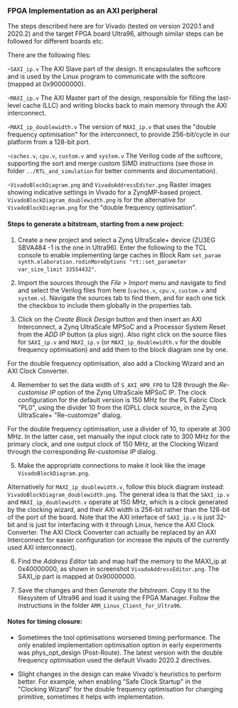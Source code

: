 ### FPGA Implementation as an AXI peripheral

The steps described here are for Vivado (tested on version 2020.1 and 2020.2) and the target FPGA board Ultra96, although similar steps can be followed for different boards etc.

There are the following files:

-`SAXI_ip.v` The AXI Slave part of the design. It encapsulates the softcore and is used by the Linux program to communicate with the softcore (mapped at 0x90000000).

-`MAXI_ip.v` The AXI Master part of the design, responsible for filling the last-level cache (LLC) and writing blocks back to main memory through the AXI interconnect. 

-`MAXI_ip_doublewidth.v` The version of `MAXI_ip.v` that uses the "double frequency optimisation" for the interconnect, to provide 256-bit/cycle in our platform from a 128-bit port.

-`caches.v`, `cpu.v`, `custom.v` and `system.v` The Verilog code of the softcore, supporting the sort and merge custom SIMD instructions (see those in folder ``../RTL_and_simulation`` for better comments and documentation).

-`VivadoBlockDiagram.png` and `VivadoAddressEditor.png` Raster images showing indicative settings in Vivado for a ZynqMP-based project. `VivadoBlockDiagram_doublewidth.png` is for the alternative for `VivadoBlockDiagram.png` for the "double frequency optimisation".


#### Steps to generate a bitstream, starting from a new project:

1. Create a new project and select a Zynq UltraScale+ device (ZU3EG SBVA484 -1 is the one in Ultra96). Enter the following to the TCL console to enable implementing large caches in Block Ram `set_param synth.elaboration.rodinMoreOptions "rt::set_parameter var_size_limit 33554432"`.

2. Import the sources through the *File > Import* menu and navigate to find and select the Verilog files from here (`caches.v`, `cpu.v`, `custom.v` and `system.v`). Navigate the sources tab to find them, and for each one tick the checkbox to include them globally in the properties tab. 

3. Click on the *Create Block Design* button and then insert an AXI Interconnect, a Zynq UltraScale MPSoC and a Processor System Reset from the *ADD IP* button (a plus sign). Also right click on the source files for `SAXI_ip.v` and `MAXI_ip.v` (or `MAXI_ip_doublewidth.v` for the double frequency optimisation) and add them to the block diagram one by one. 

For the double frequency optimisation, also add a Clocking Wizard and an AXI Clock Converter. 

4. Remember to set the data width of `S_AXI_HP0_FPD` to 128 through the *Re-customise IP* option of the Zynq UltraScale MPSoC IP. The clock configuration for the default version is 150 MHz for the PL Fabric Clock "PL0", using the divider 10 from the IOPLL clock source, in the Zynq UltraScale+ "Re-customize" dialog. 

For the double frequency optimisation, use a divider of 10, to operate at 300 MHz. In the latter case, set manually the input clock rate to 300 MHz for the primary clock, and one output clock of 150 MHz, at the Clocking Wizard through the corresponding *Re-customise IP* dialog. 

5. Make the appropriate connections to make it look like the image `VivadoBlockDiagram.png`. 

Alternatively for `MAXI_ip_doublewidth.v`, follow this block diagram instead: `VivadoBlockDiagram_doublewidth.png`. The general idea is that the `SAXI_ip.v` and `MAXI_ip_doublewidth.v` operate at 150 MHz, which is a clock generated by the clocking wizard, and their AXI width is 256-bit rather than the 128-bit of the port of the board. Note that the AXI interface of `SAXI_ip.v` is just 32-bit and is just for interfacing with it through Linux, hence the AXI Clock Converter. The AXI Clock Converter can actually be replaced by an AXI Interconnect for easier configuration (or increase the inputs of the currently used AXI interconnect).

6. Find the *Address Editor* tab and map half the memory to the MAXI_ip at 0x40000000, as shown in screenshot `VivadoAddressEditor.png`. The SAXI_ip part is mapped at 0x90000000.

7. Save the changes and then *Generate the bitstream*. Copy it to the filesystem of Ultra96 and load it using the FPGA Manager. Follow the instructions in the folder ``ARM_Linux_Client_for_Ultra96``. 

#### Notes for timing closure:

- Sometimes the tool optimisations worsened timing performance. The only enabled implementation optimisation option in early experiments was phys_opt_design (Post-Route). The latest version with the double frequency optimisation used the default Vivado 2020.2 directives.

- Slight changes in the design can make Vivado's heuristics to perform better. For example, when enabling "Safe Clock Startup" in the "Clocking Wizard" for the double frequency optimisation for changing primitive, sometimes it helps with implementation. 
